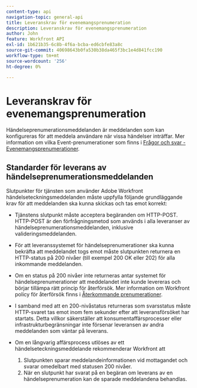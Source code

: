 ```yaml
---
content-type: api
navigation-topic: general-api
title: Leveranskrav för evenemangsprenumeration
description: Leveranskrav för evenemangsprenumeration
author: John
feature: Workfront API
exl-id: 1b621b35-6c8b-4f6a-bcba-ed6cbfe83a8c
source-git-commit: 40698643b0fa530b38da465f3bc1e4d841fcc190
workflow-type: tm+mt
source-wordcount: '256'
ht-degree: 0%

---
```



# Leveranskrav för evenemangsprenumeration

Händelseprenumerationsmeddelanden är meddelanden som kan konfigureras för att meddela användare när vissa händelser inträffar. Mer information om vilka Event-prenumerationer som finns i [Frågor och svar - Evenemangsprenumerationer](../../wf-api/general/event-subs-faq.md).

## Standarder för leverans av händelseprenumerationsmeddelanden

Slutpunkter för tjänsten som använder Adobe Workfront händelseteckningsmeddelanden måste uppfylla följande grundläggande krav för att meddelanden ska kunna skickas och tas emot korrekt:

* Tjänstens slutpunkt måste acceptera begäranden om HTTP-POST. HTTP-POST är den förfrågningsmetod som används i alla leveranser av händelseprenumerationsmeddelanden, inklusive valideringsmeddelanden.

* För att leveranssystemet för händelseprenumerationer ska kunna bekräfta att meddelandet togs emot måste slutpunkten returnera en HTTP-status på 200 nivåer (till exempel 200 OK eller 202) för alla inkommande meddelanden.

* Om en status på 200 nivåer inte returneras antar systemet för händelseprenumerationer att meddelandet inte kunde levereras och börjar tillämpa rätt princip för återförsök. Mer information om Workfront policy för återförsök finns i [Återkommande prenumerationer](../../wf-api/api/event-sub-retries.md).

* I samband med att en 200-nivåstatus returneras som svarsstatus måste HTTP-svaret tas emot inom fem sekunder efter att leveransförsöket har startats. Detta villkor säkerställer att konsumentaffärsprocesser eller infrastrukturbegränsningar inte försenar leveransen av andra meddelanden som väntar på leverans.

* Om en långvarig affärsprocess utlöses av ett händelseteckningsmeddelande rekommenderar Workfront att

   1. Slutpunkten sparar meddelandeinformationen vid mottagandet och svarar omedelbart med statusen 200 nivåer.
   1. När en slutpunkt har svarat på en begäran om leverans av en händelseprenumeration kan de sparade meddelandena behandlas.
